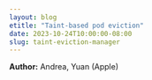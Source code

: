 ```yaml
---
layout: blog
etitle: "Taint-based pod eviction"
date: 2023-10-24T10:00:00-08:00
slug: taint-eviction-manager
---
```


**Author:**  Andrea, Yuan (Apple)
